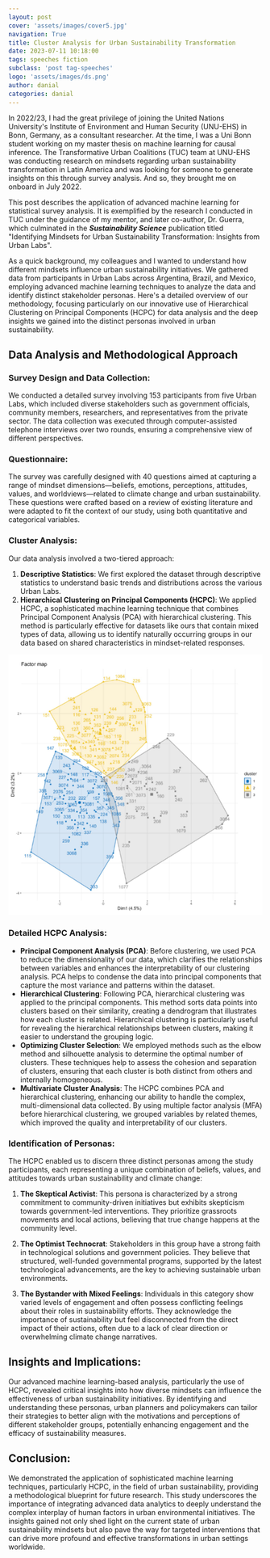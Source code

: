```yaml
---
layout: post
cover: 'assets/images/cover5.jpg'
navigation: True
title: Cluster Analysis for Urban Sustainability Transformation
date: 2023-07-11 10:18:00
tags: speeches fiction
subclass: 'post tag-speeches'
logo: 'assets/images/ds.png'
author: danial
categories: danial
---
```


In 2022/23, I had the great privilege of joining the United Nations University's Institute of Environment and Human Security (UNU-EHS) in Bonn, Germany, as a consultant researcher. At the time, I was a Uni Bonn student working on my master thesis on machine learning for causal inference. The Transformative Urban Coalitions (TUC) team at UNU-EHS was conducting research on mindsets regarding urban sustainability transformation in Latin America and was looking for someone to generate insights on this through survey analysis. And so, they brought me on onboard in July 2022. 

This post describes the application of advanced machine learning for statistical survey analysis. It is exemplified by the research I conducted in TUC under the guidance of my mentor, and later co-author, Dr. Guerra, which culminated in the ***Sustainability Science*** publication titled "Identifying Mindsets for Urban Sustainability Transformation: Insights from Urban Labs". 

As a quick background, my colleagues and I wanted to understand how different mindsets influence urban sustainability initiatives. We gathered data from participants in Urban Labs across Argentina, Brazil, and Mexico, employing advanced machine learning techniques to analyze the data and identify distinct stakeholder personas. Here's a detailed overview of our methodology, focusing particularly on our innovative use of Hierarchical Clustering on Principal Components (HCPC) for data analysis and the deep insights we gained into the distinct personas involved in urban sustainability.

## **Data Analysis and Methodological Approach**

### **Survey Design and Data Collection:** 
We conducted a detailed survey involving 153 participants from five Urban Labs, which included diverse stakeholders such as government officials, community members, researchers, and representatives from the private sector. The data collection was executed through computer-assisted telephone interviews over two rounds, ensuring a comprehensive view of different perspectives.

### **Questionnaire:**
The survey was carefully designed with 40 questions aimed at capturing a range of mindset dimensions—beliefs, emotions, perceptions, attitudes, values, and worldviews—related to climate change and urban sustainability. These questions were crafted based on a review of existing literature and were adapted to fit the context of our study, using both quantitative and categorical variables.

### **Cluster Analysis:**
Our data analysis involved a two-tiered approach:
1. **Descriptive Statistics**: We first explored the dataset through descriptive statistics to understand basic trends and distributions across the various Urban Labs.
2. **Hierarchical Clustering on Principal Components (HCPC)**: We applied HCPC, a sophisticated machine learning technique that combines Principal Component Analysis (PCA) with hierarchical clustering. This method is particularly effective for datasets like ours that contain mixed types of data, allowing us to identify naturally occurring groups in our data based on shared characteristics in mindset-related responses.

<img src="/assets/images/cluster_map.png" alt="Gaussian Mixture Model separating nightlight intensity" class="smaller-image">

### **Detailed HCPC Analysis:**
- **Principal Component Analysis (PCA)**: Before clustering, we used PCA to reduce the dimensionality of our data, which clarifies the relationships between variables and enhances the interpretability of our clustering analysis. PCA helps to condense the data into principal components that capture the most variance and patterns within the dataset.
- **Hierarchical Clustering**: Following PCA, hierarchical clustering was applied to the principal components. This method sorts data points into clusters based on their similarity, creating a dendrogram that illustrates how each cluster is related. Hierarchical clustering is particularly useful for revealing the hierarchical relationships between clusters, making it easier to understand the grouping logic.
- **Optimizing Cluster Selection**: We employed methods such as the elbow method and silhouette analysis to determine the optimal number of clusters. These techniques help to assess the cohesion and separation of clusters, ensuring that each cluster is both distinct from others and internally homogeneous.
- **Multivariate Cluster Analysis**: The HCPC combines PCA and hierarchical clustering, enhancing our ability to handle the complex, multi-dimensional data collected. By using multiple factor analysis (MFA) before hierarchical clustering, we grouped variables by related themes, which improved the quality and interpretability of our clusters.

### **Identification of Personas:**
The HCPC enabled us to discern three distinct personas among the study participants, each representing a unique combination of beliefs, values, and attitudes towards urban sustainability and climate change:

1. **The Skeptical Activist**: This persona is characterized by a strong commitment to community-driven initiatives but exhibits skepticism towards government-led interventions. They prioritize grassroots movements and local actions, believing that true change happens at the community level.

2. **The Optimist Technocrat**: Stakeholders in this group have a strong faith in technological solutions and government policies. They believe that structured, well-funded governmental programs, supported by the latest technological advancements, are the key to achieving sustainable urban environments.

3. **The Bystander with Mixed Feelings**: Individuals in this category show varied levels of engagement and often possess conflicting feelings about their roles in sustainability efforts. They acknowledge the importance of sustainability but feel disconnected from the direct impact of their actions, often due to a lack of clear direction or overwhelming climate change narratives.

## **Insights and Implications:**
Our advanced machine learning-based analysis, particularly the use of HCPC, revealed critical insights into how diverse mindsets can influence the effectiveness of urban sustainability initiatives. By identifying and understanding these personas, urban planners and policymakers can tailor their strategies to better align with the motivations and perceptions of different stakeholder groups, potentially enhancing engagement and the efficacy of sustainability measures.

## **Conclusion:**
We demonstrated the application of sophisticated machine learning techniques, particularly HCPC, in the field of urban sustainability, providing a methodological blueprint for future research. This study underscores the importance of integrating advanced data analytics to deeply understand the complex interplay of human factors in urban environmental initiatives. The insights gained not only shed light on the current state of urban sustainability mindsets but also pave the way for targeted interventions that can drive more profound and effective transformations in urban settings worldwide.
